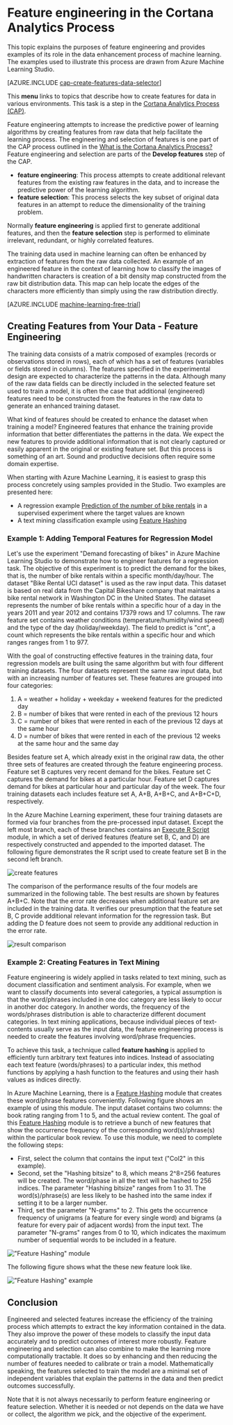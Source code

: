 <properties
	pageTitle="Feature engineering in the Cortana Analytics Process | Microsoft Azure" 
	description="Explains the purposes of feature engineering and provides examples of its role in the data enhancement process of machine learning."
	services="machine-learning"
	documentationCenter=""
	authors="bradsev"
	manager="paulettm"
	editor="cgronlun"/>

<tags
	ms.service="machine-learning"
	ms.workload="data-services"
	ms.tgt_pltfrm="na"
	ms.devlang="na"
	ms.topic="article"
	ms.date="05/10/2016"
	ms.author="zhangya;bradsev" />


# Feature engineering in the Cortana Analytics Process 

This topic explains the purposes of feature engineering and provides examples of its role in the data enhancement process of machine learning. The examples used to illustrate this process are drawn from Azure Machine Learning Studio. 

[AZURE.INCLUDE [cap-create-features-data-selector](../../includes/cap-create-features-selector.md)]

This **menu** links to topics that describe how to create features for data in various environments. This task is a step in the [Cortana Analytics Process (CAP)](https://azure.microsoft.com/documentation/learning-paths/cortana-analytics-process/).

Feature engineering attempts to increase the predictive power of learning algorithms by creating features from raw data that help facilitate the learning process. The engineering and selection of features is one part of the CAP process outlined in the [What is the Cortana Analytics Process?](machine-learning-data-science-the-cortana-analytics-process.md) Feature engineering and selection are parts of the **Develop features** step of the CAP. 
* **feature engineering**: This process attempts to create additional relevant features from the existing raw features in the data, and to increase the predictive power of the learning algorithm.
* **feature selection**: This process selects the key subset of original data features in an attempt to reduce the dimensionality of the training problem.

Normally **feature engineering** is applied first to generate additional features, and then the **feature selection** step is performed to eliminate irrelevant, redundant, or highly correlated features.

The training data used in machine learning can often be enhanced by extraction of features from the raw data collected. An example of an engineered feature in the context of learning how to classify the images of handwritten characters is creation of a bit density map constructed from the raw bit distribution data. This map can help locate the edges of the characters more efficiently than simply using the raw distribution directly.


[AZURE.INCLUDE [machine-learning-free-trial](../../includes/machine-learning-free-trial.md)]


## Creating Features from Your Data - Feature Engineering

The training data consists of a matrix composed of examples (records or observations stored in rows), each of which has a set of features (variables or fields stored in columns). The features specified in the experimental design are expected to characterize the patterns in the data. Although many of the raw data fields can be directly included in the selected feature set used to train a model, it is often the case that additional (engineered) features need to be constructed from the features in the raw data to generate an enhanced training dataset.

What kind of features should be created to enhance the dataset when training a model? Engineered features that enhance the training provide information that better differentiates the patterns in the data. We expect the new features to provide additional information that is not clearly captured or easily apparent in the original or existing feature set. But this process is something of an art. Sound and productive decisions often require some domain expertise.

When starting with Azure Machine Learning, it is easiest to grasp this process concretely using samples provided in the Studio. Two examples are presented here:

* A regression example [Prediction of the number of bike rentals](http://gallery.cortanaintelligence.com/Experiment/Regression-Demand-estimation-4) in a supervised experiment where the target values are known
* A text mining classification example using [Feature Hashing](https://msdn.microsoft.com/library/azure/c9a82660-2d9c-411d-8122-4d9e0b3ce92a/)

### Example 1: Adding Temporal Features for Regression Model ###

Let's use the experiment "Demand forecasting of bikes" in Azure Machine Learning Studio to demonstrate how to engineer features for a regression task. The objective of this experiment is to predict the demand for the bikes, that is, the number of bike rentals within a specific month/day/hour. The dataset "Bike Rental UCI dataset" is used as the raw input data. This dataset is based on real data from the Capital Bikeshare company that maintains a bike rental network in Washington DC in the United States. The dataset represents the number of bike rentals within a specific hour of a day in the years 2011 and year 2012 and contains 17379 rows and 17 columns. The raw feature set contains weather conditions (temperature/humidity/wind speed) and the type of the day (holiday/weekday). The field to predict is "cnt", a count which represents the bike rentals within a specific hour and which ranges ranges from 1 to 977.

With the goal of constructing effective features in the training data, four regression models are built using the same algorithm but with four different training datasets. The four datasets represent the same raw input data, but with an increasing number of features set. These features are grouped into four categories:

1. A = weather + holiday + weekday + weekend features for the predicted day
2. B = number of bikes that were rented in each of the previous 12 hours
3. C = number of bikes that were rented in each of the previous 12 days at the same hour
4. D = number of bikes that were rented in each of the previous 12 weeks at the same hour and the same day

Besides feature set A, which already exist in the original raw data, the other three sets of features are created through the feature engineering process. Feature set B captures very recent demand for the bikes. Feature set C captures the demand for bikes at a particular hour. Feature set D captures demand for bikes at particular hour and particular day of the week. The four training datasets each includes feature set A, A+B, A+B+C, and A+B+C+D, respectively.

In the Azure Machine Learning experiment, these four training datasets are formed via four branches from the pre-processed input dataset. Except the left most branch, each of these branches contains an [Execute R Script](https://msdn.microsoft.com/library/azure/30806023-392b-42e0-94d6-6b775a6e0fd5/) module, in which a set of derived features (feature set B, C, and D) are respectively constructed and appended to the imported dataset. The following figure demonstrates the R script used to create feature set B in the second left branch.

![create features](./media/machine-learning-data-science-create-features/addFeature-Rscripts.png)

The comparison of the performance results of the four models are summarized in the following table. The best results are shown by features A+B+C. Note that the error rate decreases when additional feature set are included in the training data. It verifies our presumption that the feature set B, C provide additional relevant information for the regression task. But adding the D feature does not seem to provide any additional reduction in the error rate.

![result comparison](./media/machine-learning-data-science-create-features/result1.png)

### <a name="example2"></a> Example 2: Creating Features in Text Mining  

Feature engineering is widely applied in tasks related to text mining, such as document classification and sentiment analysis. For example, when we want to classify documents into several categories, a typical assumption is that the word/phrases included in one doc category are less likely to occur in another doc category. In another words, the frequency of the words/phrases distribution is able to characterize different document categories. In text mining applications, because individual pieces of text-contents usually serve as the input data, the feature engineering process is needed to create the features involving word/phrase frequencies.

To achieve this task, a technique called **feature hashing** is applied to efficiently turn arbitrary text features into indices. Instead of associating each text feature (words/phrases) to a particular index, this method functions by applying a hash function to the features and using their hash values as indices directly.

In Azure Machine Learning, there is a [Feature Hashing](https://msdn.microsoft.com/library/azure/c9a82660-2d9c-411d-8122-4d9e0b3ce92a/) module that creates these word/phrase features conveniently. Following figure shows an example of using this module. The input dataset contains two columns: the book rating ranging from 1 to 5, and the actual review content. The goal of this [Feature Hashing](https://msdn.microsoft.com/library/azure/c9a82660-2d9c-411d-8122-4d9e0b3ce92a/) module is to retrieve a bunch of new features that show the occurrence frequency of the corresponding word(s)/phrase(s) within the particular book review. To use this module, we need to complete the following steps:

* First, select the column that contains the input text ("Col2" in this example).
* Second, set the "Hashing bitsize" to 8, which means 2^8=256 features will be created. The word/phase in all the text will be hashed to 256 indices. The parameter "Hashing bitsize" ranges from 1 to 31. The word(s)/phrase(s) are less likely to be hashed into the same index if setting it to be a larger number.
* Third, set the parameter "N-grams" to 2. This gets the occurrence frequency of unigrams (a feature for every single word) and bigrams (a feature for every pair of adjacent words) from the input text. The parameter "N-grams" ranges from 0 to 10, which indicates the maximum number of sequential words to be included in a feature.  

!["Feature Hashing" module](./media/machine-learning-data-science-create-features/feature-Hashing1.png)

The following figure shows what the these new feature look like.

!["Feature Hashing" example](./media/machine-learning-data-science-create-features/feature-Hashing2.png)


## Conclusion

Engineered and selected features increase the efficiency of the training process which attempts to extract the key information contained in the data. They also improve the power of these models to classify the input data accurately and to predict outcomes of interest more robustly. Feature engineering and selection can also combine to make the learning more computationally tractable. It does so by enhancing and then reducing the number of features needed to calibrate or train a model. Mathematically speaking, the features selected to train the model are a minimal set of independent variables that explain the patterns in the data and then predict outcomes successfully.

Note that it is not always necessarily to perform feature engineering or feature selection. Whether it is needed or not depends on the data we have or collect, the algorithm we pick, and the objective of the experiment.
 
